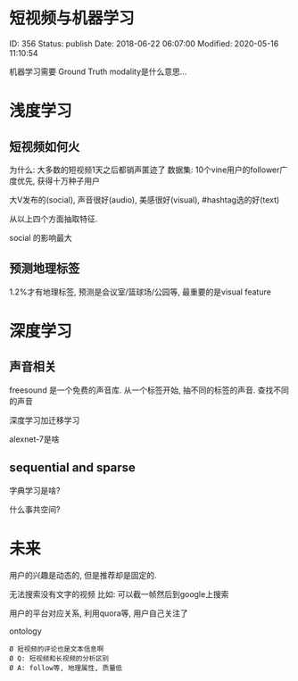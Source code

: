 # 短视频与机器学习


ID: 356
Status: publish
Date: 2018-06-22 06:07:00
Modified: 2020-05-16 11:10:54


机器学习需要 Ground Truth
modality是什么意思...

# 浅度学习

## 短视频如何火

为什么: 大多数的短视频1天之后都销声匿迹了
数据集: 10个vine用户的follower广度优先, 获得十万种子用户

大V发布的(social), 声音很好(audio), 美感很好(visual), #hashtag选的好(text)

从以上四个方面抽取特征.

social 的影响最大

## 预测地理标签

1.2%才有地理标签, 预测是会议室/篮球场/公园等, 最重要的是visual feature

# 深度学习

## 声音相关

freesound 是一个免费的声音库. 从一个标签开始, 抽不同的标签的声音. 查找不同的声音

深度学习加迁移学习

alexnet-7是啥

## sequential and sparse

字典学习是啥?

什么事共空间?

# 未来

用户的兴趣是动态的, 但是推荐却是固定的.

无法搜索没有文字的视频 比如: 可以截一帧然后到google上搜索

用户的平台对应关系, 利用quora等, 用户自己关注了

ontology

	Ø 短视频的评论也是文本信息啊
	Ø Q: 短视频和长视频的分析区别
	Ø A: follow等, 地理属性, 质量低